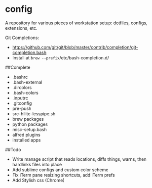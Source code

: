 # config
A repository for various pieces of workstation setup: dotfiles, configs, extensions, etc.

Git Completions:
- https://github.com/git/git/blob/master/contrib/completion/git-completion.bash
- Install at `brew --prefix`/etc/bash-completion.d/

##Complete
* .bashrc
* .bash-external
* .dircolors
* .bash-colors
* .inputrc
* .gitconfig
* pre-push
* src-hilite-lesspipe.sh
* brew packages
* python packages
* misc-setup.bash
* alfred plugins
* installed apps

##Todo
* Write manage script that reads locations, diffs things, warns, then hardlinks files into place
* Add sublime configs and custom color scheme
* Fix iTerm pane resizing shortcuts, add iTerm prefs
* Add Stylish css (Chrome)
